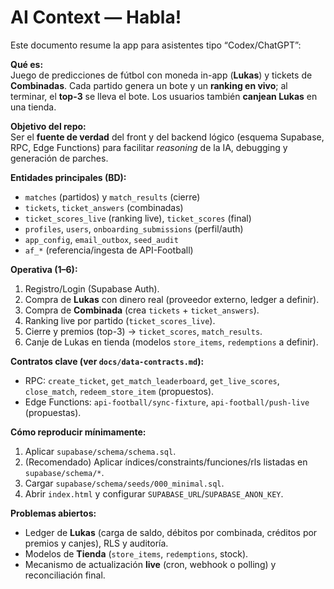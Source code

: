 # AI Context — Habla!

Este documento resume la app para asistentes tipo “Codex/ChatGPT”:

**Qué es:**  
Juego de predicciones de fútbol con moneda in-app (**Lukas**) y tickets de **Combinadas**. Cada partido genera un bote y un **ranking en vivo**; al terminar, el **top-3** se lleva el bote. Los usuarios también **canjean Lukas** en una tienda.

**Objetivo del repo:**  
Ser el **fuente de verdad** del front y del backend lógico (esquema Supabase, RPC, Edge Functions) para facilitar *reasoning* de la IA, debugging y generación de parches.

**Entidades principales (BD):**
- `matches` (partidos) y `match_results` (cierre)
- `tickets`, `ticket_answers` (combinadas)
- `ticket_scores_live` (ranking live), `ticket_scores` (final)
- `profiles`, `users`, `onboarding_submissions` (perfil/auth)
- `app_config`, `email_outbox`, `seed_audit`
- `af_*` (referencia/ingesta de API-Football)

**Operativa (1–6):**
1. Registro/Login (Supabase Auth).
2. Compra de **Lukas** con dinero real (proveedor externo, ledger a definir).
3. Compra de **Combinada** (crea `tickets` + `ticket_answers`).
4. Ranking live por partido (`ticket_scores_live`).
5. Cierre y premios (top-3) → `ticket_scores`, `match_results`.
6. Canje de Lukas en tienda (modelos `store_items`, `redemptions` a definir).

**Contratos clave (ver `docs/data-contracts.md`):**
- RPC: `create_ticket`, `get_match_leaderboard`, `get_live_scores`, `close_match`, `redeem_store_item` (propuestos).
- Edge Functions: `api-football/sync-fixture`, `api-football/push-live` (propuestas).

**Cómo reproducir mínimamente:**
1) Aplicar `supabase/schema/schema.sql`.  
2) (Recomendado) Aplicar índices/constraints/funciones/rls listadas en `supabase/schema/*`.  
3) Cargar `supabase/schema/seeds/000_minimal.sql`.  
4) Abrir `index.html` y configurar `SUPABASE_URL`/`SUPABASE_ANON_KEY`.

**Problemas abiertos:**
- Ledger de **Lukas** (carga de saldo, débitos por combinada, créditos por premios y canjes), RLS y auditoría.  
- Modelos de **Tienda** (`store_items`, `redemptions`, stock).  
- Mecanismo de actualización **live** (cron, webhook o polling) y reconciliación final.

